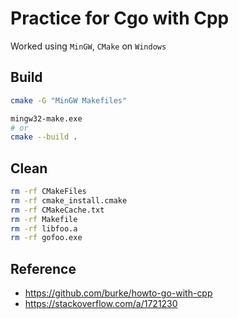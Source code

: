 # Practice for Cgo with Cpp
Worked using `MinGW`, `CMake` on `Windows`

## Build
```sh
cmake -G "MinGW Makefiles"

mingw32-make.exe
# or
cmake --build .
```

## Clean
```sh
rm -rf CMakeFiles
rm -rf cmake_install.cmake
rm -rf CMakeCache.txt
rm -rf Makefile
rm -rf libfoo.a
rm -rf gofoo.exe

```

## Reference
* https://github.com/burke/howto-go-with-cpp
* https://stackoverflow.com/a/1721230
